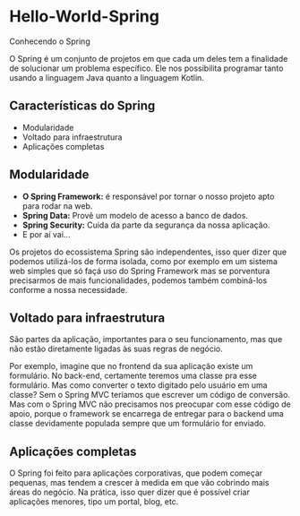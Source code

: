 # Hello-World-Spring
Conhecendo o Spring

O Spring é um conjunto de projetos em que cada um deles tem a finalidade de solucionar um problema específico. Ele nos possibilita programar tanto usando a linguagem Java quanto a linguagem Kotlin.

## Características do Spring

- Modularidade
- Voltado para infraestrutura
- Aplicações completas

## Modularidade

- **O Spring Framework:** é responsável por tornar o nosso projeto apto para rodar na web.
- **Spring Data:** Provê um modelo de acesso a banco de dados.
- **Spring Security:** Cuida da parte da segurança da nossa aplicação.
- E por aí vai...

Os projetos do ecossistema Spring são independentes, isso quer dizer que podemos utilizá-los de forma isolada, como por exemplo em um sistema web simples que só façá uso do Spring Framework mas se porventura precisarmos de mais funcionalidades, podemos também combiná-los conforme a nossa necessidade.

## Voltado para infraestrutura

São partes da aplicação, importantes para o seu funcionamento, mas que não estão diretamente ligadas às suas regras de negócio.

Por exemplo, imagine que no frontend da sua aplicação existe um formulário. No back-end, certamente teremos uma classe pra esse formulário. Mas como converter o texto digitado pelo usuário em uma classe? Sem o Spring MVC teríamos que escrever um código de conversão. Mas com o Spring MVC não precisamos nos preocupar com esse código de apoio, porque o framework se encarrega de entregar para o backend uma classe devidamente populada sempre que um formulário for enviado.

## Aplicações completas

O Spring foi feito para aplicações corporativas, que podem começar pequenas, mas tendem a crescer à medida em que vão cobrindo mais áreas do negócio. Na prática, isso quer dizer que é possível criar aplicações menores, tipo um portal, blog, etc.
